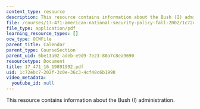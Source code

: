 ```yaml
---
content_type: resource
description: This resource contains information about the Bush (I) administration.
file: /courses/17-471-american-national-security-policy-fall-2002/1c72ebc7202f3c0e36c34cf48c6b1998_17_471_16_19891992.pdf
file_type: application/pdf
learning_resource_types: []
ocw_type: OCWFile
parent_title: Calendar
parent_type: CourseSection
parent_uid: 6be13a02-adeb-e9d9-7e23-80a7c8ea9690
resourcetype: Document
title: 17_471_16_19891992.pdf
uid: 1c72ebc7-202f-3c0e-36c3-4cf48c6b1998
video_metadata:
  youtube_id: null
---
```

This resource contains information about the Bush (I) administration.

